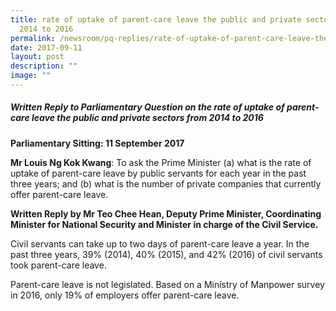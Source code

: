 ```yaml
---
title: rate of uptake of parent‑care leave the public and private sectors from
  2014 to 2016
permalink: /newsroom/pq-replies/rate-of-uptake-of-parent-care-leave-the-public-and-private-sectors-2014-to-2016/
date: 2017-09-11
layout: post
description: ""
image: ""
---
```

##### Written Reply to Parliamentary Question on the rate of uptake of parent-care leave the public and private sectors from 2014 to 2016

**Parliamentary Sitting: 11 September 2017**  
  
**Mr Louis Ng Kok Kwang**: To ask the Prime Minister (a) what is the rate of uptake of parent-care leave by public servants for each year in the past three years; and (b) what is the number of private companies that currently offer parent-care leave.  
  
**Written Reply by Mr Teo Chee Hean, Deputy Prime Minister, Coordinating Minister for National Security and Minister in charge of the Civil Service.**  
  
Civil servants can take up to two days of parent-care leave a year. In the past three years, 39% (2014), 40% (2015), and 42% (2016) of civil servants took parent-care leave.  
  
Parent-care leave is not legislated. Based on a Ministry of Manpower survey in 2016, only 19% of employers offer parent-care leave.